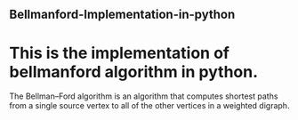 ## Bellmanford-Implementation-in-python
# This is the implementation of bellmanford algorithm in python.
The Bellman–Ford algorithm is an algorithm that computes shortest paths from a single source vertex to all of the other vertices in a weighted digraph.
